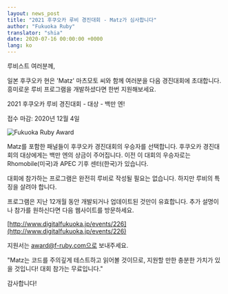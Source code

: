 ```yaml
---
layout: news_post
title: "2021 후쿠오카 루비 경진대회 - Matz가 심사합니다"
author: "Fukuoka Ruby"
translator: "shia"
date: 2020-07-16 00:00:00 +0000
lang: ko
---
```


루비스트 여러분께,

일본 후쿠오카 현은 'Matz' 마츠모토 씨와 함께 여러분을 다음 경진대회에 초대합니다.
흥미로운 루비 프로그램을 개발하셨다면 한번 지원해보세요.

2021 후쿠오카 루비 경진대회 - 대상 - 백만 엔!

접수 마감: 2020년 12월 4일

![Fukuoka Ruby Award](https://www.digitalfukuoka.jp/javascripts/kcfinder/upload/images/fukuokarubyaward2017.png)

Matz를 포함한 패널들이 후쿠오카 경진대회의 우승자를 선택합니다.
후쿠오카 경진대회의 대상에게는 백만 엔의 상금이 주어집니다.
이전 이 대회의 우승자로는 Rhomobile(미국)과 APEC 기후 센터(한국)가 있습니다.

대회에 참가하는 프로그램은 완전히 루비로 작성될 필요는 없습니다.
하지만 루비의 특징을 살려야 합니다.

프로그램은 지난 12개월 동안 개발되거나 업데이트된 것만이 유효합니다.
추가 설명이나 참가를 원하신다면 다음 웹사이트를 방문하세요.

[http://www.digitalfukuoka.jp/events/226](http://www.digitalfukuoka.jp/events/226)

지원서는 award@f-ruby.com으로 보내주세요.

"Matz는 코드를 주의깊게 테스트하고 읽어볼 것이므로, 지원할 만한 충분한 가치가 있을 것입니다! 대회 참가는 무료입니다."

감사합니다!
